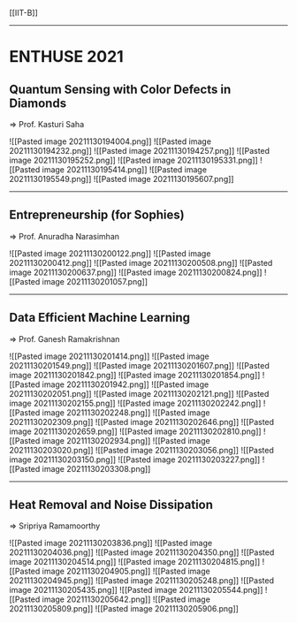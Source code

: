 [[IIT-B]]

---

# ENTHUSE 2021

## Quantum Sensing with Color Defects in Diamonds
=> Prof. Kasturi Saha 

![[Pasted image 20211130194004.png]]
![[Pasted image 20211130194232.png]]
![[Pasted image 20211130194257.png]]
![[Pasted image 20211130195252.png]]
![[Pasted image 20211130195331.png]]
![[Pasted image 20211130195414.png]]
![[Pasted image 20211130195549.png]]
![[Pasted image 20211130195607.png]]

---

## Entrepreneurship (for Sophies)
=> Prof. Anuradha Narasimhan

![[Pasted image 20211130200122.png]]
![[Pasted image 20211130200412.png]]
![[Pasted image 20211130200508.png]]
![[Pasted image 20211130200637.png]]
![[Pasted image 20211130200824.png]]
![[Pasted image 20211130201057.png]]

---

## Data Efficient Machine Learning
=> Prof. Ganesh Ramakrishnan

![[Pasted image 20211130201414.png]]
![[Pasted image 20211130201549.png]]
![[Pasted image 20211130201607.png]]
![[Pasted image 20211130201842.png]]
![[Pasted image 20211130201854.png]]
![[Pasted image 20211130201942.png]]
![[Pasted image 20211130202051.png]]
![[Pasted image 20211130202121.png]]
![[Pasted image 20211130202155.png]]
![[Pasted image 20211130202242.png]]
![[Pasted image 20211130202248.png]]
![[Pasted image 20211130202309.png]]
![[Pasted image 20211130202646.png]]
![[Pasted image 20211130202659.png]]
![[Pasted image 20211130202810.png]]
![[Pasted image 20211130202934.png]]
![[Pasted image 20211130203020.png]]
![[Pasted image 20211130203056.png]]
![[Pasted image 20211130203150.png]]
![[Pasted image 20211130203227.png]]
![[Pasted image 20211130203308.png]]

---

## Heat Removal and Noise Dissipation
=> Sripriya Ramamoorthy

![[Pasted image 20211130203836.png]]
![[Pasted image 20211130204036.png]]
![[Pasted image 20211130204350.png]]
![[Pasted image 20211130204514.png]]
![[Pasted image 20211130204815.png]]
![[Pasted image 20211130204905.png]]
![[Pasted image 20211130204945.png]]
![[Pasted image 20211130205248.png]]
![[Pasted image 20211130205435.png]]
![[Pasted image 20211130205544.png]]
![[Pasted image 20211130205642.png]]
![[Pasted image 20211130205809.png]]
![[Pasted image 20211130205906.png]]